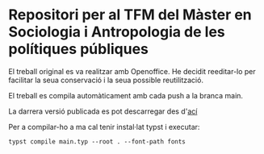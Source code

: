 # Repositori per al TFM del Màster en Sociologia i Antropologia de les polítiques públiques

El treball original es va realitzar amb Openoffice. He decidit reeditar-lo per facilitar la seua conservació i la seua possible reutilització.

El treball es compila automàticament amb cada push a la branca main.

La darrera versió publicada es pot descarregar des d'[ací](https://github.com/jvmonjo/tfm-sociologia/releases/latest/download/main.pdf)

Per a compilar-ho a ma cal tenir instal·lat typst i executar:

```shell
typst compile main.typ --root . --font-path fonts 
```
